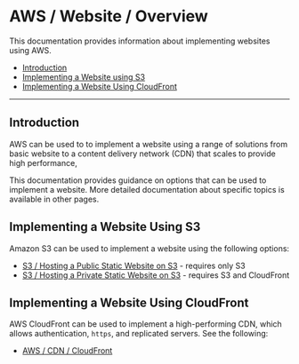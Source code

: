 # AWS / Website / Overview #

This documentation provides information about implementing websites using AWS.

*   [Introduction](#introduction)
*   [Implementing a Website using S3](#implementing-a-website-using-s3)
*   [Implementing a Website Using CloudFront](#implementing-a-website-using-cloudfront)

---------------

## Introduction ##

AWS can be used to to implement a website using a range of solutions from basic website to
a content delivery network (CDN) that scales to provide high performance,

This documentation provides guidance on options that can be used to implement a website.
More detailed documentation about specific topics is available in other pages.

## Implementing a Website Using S3 ##

Amazon S3 can be used to implement a website using the following options:

*   [S3 / Hosting a Public Static Website on S3](s3/s3.md) - requires only S3
*   [S3 / Hosting a Private Static Website on S3](s3/s3.md#hosting-a-private-static-website-on-s3) - requires S3 and CloudFront

## Implementing a Website Using CloudFront ##

AWS CloudFront can be used to implement a high-performing CDN,
which allows authentication, `https`, and replicated servers.
See the following:

*   [AWS / CDN / CloudFront](../cdn/cloudfront/cloudfront.md)
